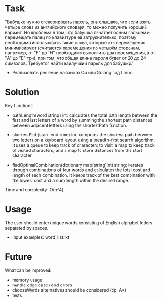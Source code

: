# Task
"Бабушке нужно сгенерировать пароль, она слышала, что если взять четыре
слова из английского словаря, то можно получить хороший вариант. Но
проблема в том, что бабушка печатает одним пальцем и перемещать палец по
клавиатуре ей затруднительно, поэтому необходимо использовать такие слова,
которые эти перемещения минимизируют (считаются перемещения по четырём
сторонам, например, от "F" до "H" необходимо выполнить два перемещения, а
от "A" до "E" три), при том, что общая длина пароля будет от 20 до 24 символов.
Требуется найти наилучший пароль для бабушки."

* Реализовать решение на языках Си или Golang под Linux.

# Solution
Key functions:

* pathLength(word string) int: calculates the total path length between the first and last letters of a word by summing the shortest path distances between adjacent letters using the shortestPath function.

* shortestPath(start, end rune) int: computes the shortest path between two letters on a keyboard layout using a breadth-first search algorithm. It uses a queue to keep track of characters to visit, a map to keep track of visited characters, and a map to store distances from the start character.

* findOptimalCombination(dictionary map[string]int) string: iterates through combinations of four words and calculates the total cost and length of each combination. It keeps track of the best combination with the lowest cost and a sum length within the desired range.

Time and complexity- O(n^4)

# Usage

The user should enter unique words consisting of English alphabet letters separated by spaces.

* Input examples: word_list.txt

# Future
What can be improved:
* memory usage 
* handle edge cases and errors
* chooseWords alternatives should be considered (dp, A*)
* tests
